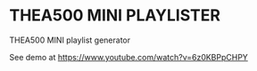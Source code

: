 # THEA500 MINI PLAYLISTER
THEA500 MINI playlist generator

See demo at https://www.youtube.com/watch?v=6z0KBPpCHPY

